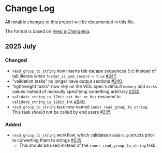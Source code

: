 # Change Log

All notable changes to this project will be documented in this file.
 
The format is based on [Keep a Changelog](http://keepachangelog.com/).

## 2025 July

### Changed

- `read_group_to_string` now inserts tab escape sequences (`\t`) instead of tab literals when `format_as_sam_record = true` [#247](https://github.com/stjudecloud/workflows/pull/247).
- "validation tasks" no longer have output sections [#240](https://github.com/stjudecloud/workflows/pull/240).
- "lightweight tasks" now rely on the WDL spec's default `memory` and `disks` values instead of manaully specifying something arbitrary [#240](https://github.com/stjudecloud/workflows/pull/240).
- `validate_string_is_12bit_oct_dec_or_hex` renamed to `validate_string_is_12bit_int` [#240](https://github.com/stjudecloud/workflows/pull/240).
- `read_group_to_string` task now named `inner_read_group_to_string`. This task should not be called by end users [#235](https://github.com/stjudecloud/workflows/pull/235).

### Added

- `read_group_to_string` workflow, which validates `ReadGroup` structs prior to converting them to strings [#235](https://github.com/stjudecloud/workflows/pull/235).
    - This should be used instead of the `inner_read_group_to_string` task.
